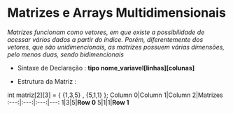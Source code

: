 # Matrizes e Arrays Multidimensionais 
*Matrizes funcionam como vetores, em que existe a possibilidade de acessar vários dados a partir do índice. Porém, diferentemente dos vetores, que são unidimencionais, as matrizes possuem várias dimensões, pelo menos duas, sendo bidimencionais*

* Sintaxe de Declaração : **tipo nome_variavel[linhas][colunas]**

* Estrutura da Matriz :
  
int matriz[2][3] = { {1,3,5} , {5,1,1} };
Column 0|Column 1|Column 2|Matrizes
:---:|:---:|:---:|---:
1|3|5|**Row 0**
5|1|1|**Row 1**
